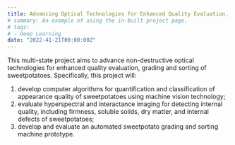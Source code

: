 ```yaml
---
title: Advancing Optical Technologies for Enhanced Quality Evaluation, Grading and Sorting of Sweetpotatoes (USDA-AMS, Specialty Crop Multi-State Program)
# summary: An example of using the in-built project page.
# tags:
# - Deep Learning
date: "2022-41-21T00:00:00Z"
---
```

This multi-state project aims to advance non-destructive optical technologies for enhanced quality evaluation, grading and sorting of sweetpotatoes. 
Specifically, this project will: 
1) develop computer algorithms for quantification and classification of appearance quality of sweetpotatoes using machine vision technology;
2) evaluate hyperspectral and interactance imaging for detecting internal quality, including firmness, soluble solids, dry matter, and internal defects of sweetpotatoes; 
3) develop and evaluate an automated sweetpotato grading and sorting machine prototype. 
